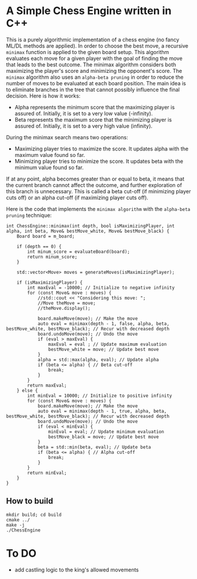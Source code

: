 # A Simple Chess Engine written in C++ 

This is a purely algorithmic implementation of a chess engine (no fancy ML/DL methods are applied). In order to choose the best move, a recursive `minimax` function is applied to the given board setup. This algorithm evaluates each move for a given player with the goal of finding the move that leads to the best outcome. The minimax algorithm considers both maximizing the player's score and minimizing the opponent's score. The `minimax` algorithm also uses an `alpha-beta pruning` in order to reduce the number of moves to be evaluated at each board position. The main idea is to eliminate branches in the tree that cannot possibly influence the final decision. Here is how it works:
* Alpha represents the minimum score that the maximizing player is assured of. Initially, it is set to a very low value (-infinity).
* Beta represents the maximum score that the minimizing player is assured of. Initially, it is set to a very high value (infinity).

During the minimax search means two operations:
* Maximizing player tries to maximize the score. It updates alpha with the maximum value found so far.
* Minimizing player tries to minimize the score. It updates beta with the minimum value found so far.

If at any point, alpha becomes greater than or equal to beta, it means that the current branch cannot affect the outcome, and further exploration of this branch is unnecessary. This is called a beta cut-off (if minimizing player cuts off) or an alpha cut-off (if maximizing player cuts off).

Here is the code that implements the `minimax algorithm` with the `alpha-beta pruning` technique:
```
int ChessEngine::minimax(int depth, bool isMaximizingPlayer, int alpha, int beta, Move& bestMove_white, Move& bestMove_black) {
    Board board = m_board;

    if (depth == 0) {
        int minum_score = evaluateBoard(board);
        return minum_score;
    }

    std::vector<Move> moves = generateMoves(isMaximizingPlayer);
   
    if (isMaximizingPlayer) {
        int maxEval = -10000; // Initialize to negative infinity
        for (const Move& move : moves) {
            //std::cout << "Considering this move: ";
            //Move theMove = move;
            //theMove.display();

            board.makeMove(move); // Make the move
            auto eval = minimax(depth - 1, false, alpha, beta, bestMove_white, bestMove_black); // Recur with decreased depth
            board.undoMove(move); // Undo the move
            if (eval > maxEval) {
                maxEval = eval ; // Update maximum evaluation
                bestMove_white = move; // Update best move          
            }            
            alpha = std::max(alpha, eval); // Update alpha
            if (beta <= alpha) { // Beta cut-off
                break;
            }
        }
        return maxEval;
    } else {
        int minEval = 10000; // Initialize to positive infinity
        for (const Move& move : moves) {
            board.makeMove(move); // Make the move
            auto eval = minimax(depth - 1, true, alpha, beta, bestMove_white, bestMove_black); // Recur with decreased depth
            board.undoMove(move); // Undo the move
            if (eval < minEval) {
                minEval = eval; // Update minimum evaluation
                bestMove_black = move; // Update best move
            }            
            beta = std::min(beta, eval); // Update beta
            if (beta <= alpha) { // Alpha cut-off
                break;
            }
        }
        return minEval;
    }
}
```


##  How to build 
```
mkdir build; cd build
cmake ../
make -j
./ChessEngine
```

# To DO
* add castling logic to the king's allowed movements
